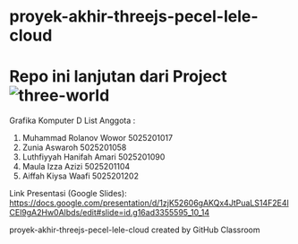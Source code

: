 # proyek-akhir-threejs-pecel-lele-cloud

# Repo ini lanjutan dari Project ![three-world](https://github.com/storyofhis/three-world)

Grafika Komputer D
List Anggota :
1. Muhammad Rolanov Wowor     5025201017
2. Zunia Aswaroh              5025201058
3. Luthfiyyah Hanifah Amari   5025201090
4. Maula Izza Azizi           5025201104
5. Aiffah Kiysa Waafi         5025201202

Link Presentasi (Google Slides): https://docs.google.com/presentation/d/1zjK52606gAKQx4JtPuaLS14F2E4lCEl9gA2Hw0Albds/edit#slide=id.g16ad3355595_10_14

proyek-akhir-threejs-pecel-lele-cloud created by GitHub Classroom
